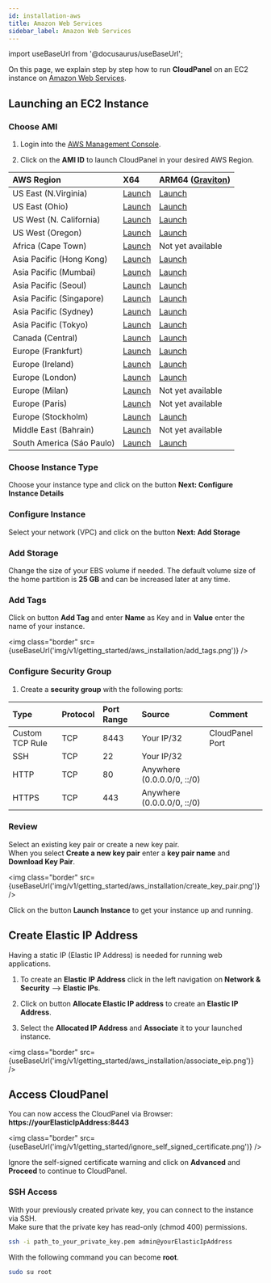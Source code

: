 ```yaml
---
id: installation-aws
title: Amazon Web Services
sidebar_label: Amazon Web Services
---
```


import useBaseUrl from '@docusaurus/useBaseUrl';

On this page, we explain step by step how to run **CloudPanel** on an EC2 instance on [Amazon Web Services](https://aws.amazon.com/).

## Launching an EC2 Instance

### Choose AMI

1) Login into the [AWS Management Console](https://console.aws.amazon.com/ec2/). <br />

2) Click on the **AMI ID** to launch CloudPanel in your desired AWS Region.

| AWS Region | X64 | ARM64 ([Graviton](https://aws.amazon.com/ec2/graviton/)) |
| :---  | :--- | :--- |
| US East (N.Virginia)      | [Launch](https://ami-launcher.clp.io/?region=us-east-1&arch=x86_64&version=1.0.6) | [Launch](https://ami-launcher.clp.io/?region=us-east-1&arch=arm64&version=1.0.6) |
| US East (Ohio)            | [Launch](https://ami-launcher.clp.io/?region=us-east-2&arch=x86_64&version=1.0.6) | [Launch](https://ami-launcher.clp.io/?region=us-east-2&arch=arm64&version=1.0.6) |
| US West (N. California)   | [Launch](https://ami-launcher.clp.io/?region=us-west-1&arch=x86_64&version=1.0.6) | [Launch](https://ami-launcher.clp.io/?region=us-west-1&arch=arm64&version=1.0.6) |
| US West (Oregon)          | [Launch](https://ami-launcher.clp.io/?region=us-west-2&arch=x86_64&version=1.0.6) | [Launch](https://ami-launcher.clp.io/?region=us-west-2&arch=arm64&version=1.0.6) |
| Africa (Cape Town)        | [Launch](https://ami-launcher.clp.io/?region=af-south-1&arch=x86_64&version=1.0.6) | Not yet available |
| Asia Pacific (Hong Kong)  | [Launch](https://ami-launcher.clp.io/?region=ap-east-1&arch=x86_64&version=1.0.6) | [Launch](https://ami-launcher.clp.io/?region=ap-east-1&arch=arm64&version=1.0.6) |
| Asia Pacific (Mumbai)     | [Launch](https://ami-launcher.clp.io/?region=ap-south-1&arch=x86_64&version=1.0.6) | [Launch](https://ami-launcher.clp.io/?region=ap-south-1&arch=arm64&version=1.0.6) |
| Asia Pacific (Seoul)      | [Launch](https://ami-launcher.clp.io/?region=ap-northeast-1&arch=x86_64&version=1.0.6) | [Launch](https://ami-launcher.clp.io/?region=ap-northeast-1&arch=arm64&version=1.0.6) |
| Asia Pacific (Singapore)  | [Launch](https://ami-launcher.clp.io/?region=ap-southeast-1&arch=x86_64&version=1.0.6) | [Launch](https://ami-launcher.clp.io/?region=ap-southeast-1&arch=arm64&version=1.0.6) |
| Asia Pacific (Sydney)     | [Launch](https://ami-launcher.clp.io/?region=ap-southeast-2&arch=x86_64&version=1.0.6) | [Launch](https://ami-launcher.clp.io/?region=ap-southeast-2&arch=arm64&version=1.0.6) |
| Asia Pacific (Tokyo)      | [Launch](https://ami-launcher.clp.io/?region=ap-northeast-1&arch=x86_64&version=1.0.6) | [Launch](https://ami-launcher.clp.io/?region=ap-northeast-1&arch=arm64&version=1.0.6) |
| Canada (Central)          | [Launch](https://ami-launcher.clp.io/?region=ca-central-1&arch=x86_64&version=1.0.6) | [Launch](https://ami-launcher.clp.io/?region=ca-central-1&arch=arm64&version=1.0.6) |
| Europe (Frankfurt)        | [Launch](https://ami-launcher.clp.io/?region=eu-central-1&arch=x86_64&version=1.0.6) | [Launch](https://ami-launcher.clp.io/?region=eu-central-1&arch=arm64&version=1.0.6) |
| Europe (Ireland)          | [Launch](https://ami-launcher.clp.io/?region=eu-west-1&arch=x86_64&version=1.0.6) | [Launch](https://ami-launcher.clp.io/?region=eu-west-1&arch=arm64&version=1.0.6) |
| Europe (London)           | [Launch](https://ami-launcher.clp.io/?region=eu-west-2&arch=x86_64&version=1.0.6) | [Launch](https://ami-launcher.clp.io/?region=eu-west-2&arch=arm64&version=1.0.6) |
| Europe (Milan)            | [Launch](https://ami-launcher.clp.io/?region=eu-south-1&arch=x86_64&version=1.0.6) | Not yet available |
| Europe (Paris)            | [Launch](https://ami-launcher.clp.io/?region=eu-west-3&arch=x86_64&version=1.0.6) | Not yet available |
| Europe (Stockholm)        | [Launch](https://ami-launcher.clp.io/?region=eu-north-1&arch=x86_64&version=1.0.6) | [Launch](https://ami-launcher.clp.io/?region=eu-north-1&arch=arm64&version=1.0.6) |
| Middle East (Bahrain)     | [Launch](https://ami-launcher.clp.io/?region=me-south-1&arch=x86_64&version=1.0.6) | Not yet available |
| South America (Sáo Paulo) | [Launch](https://ami-launcher.clp.io/?region=sa-east-1&arch=x86_64&version=1.0.6) | [Launch](https://ami-launcher.clp.io/?region=sa-east-1&arch=arm64&version=1.0.6) |

### Choose Instance Type

Choose your instance type and click on the button **Next: Configure Instance Details** 

### Configure Instance

Select your network (VPC) and click on the button **Next: Add Storage**

### Add Storage

Change the size of your EBS volume if needed. The default volume size of the home partition is **25 GB** and can be increased later at any time.

### Add Tags

Click on button **Add Tag** and enter **Name** as Key and in **Value** enter the name of your instance.

<img class="border" src={useBaseUrl('img/v1/getting_started/aws_installation/add_tags.png')} />

### Configure Security Group

1) Create a **security group** with the following ports:

| Type | Protocol | Port Range  | Source  | Comment         |
| :--- | :---     | :---        |  :---   | :---            |
| Custom TCP Rule | TCP | 8443 | Your IP/32 | CloudPanel Port  |
| SSH             | TCP | 22   | Your IP/32 |                  |
| HTTP            | TCP | 80   | Anywhere (0.0.0.0/0, ::/0) ||
| HTTPS           | TCP | 443  | Anywhere (0.0.0.0/0, ::/0) ||

### Review

Select an existing key pair or create a new key pair. <br />
When you select **Create a new key pair** enter a **key pair name** and **Download Key Pair**.

<img class="border" src={useBaseUrl('img/v1/getting_started/aws_installation/create_key_pair.png')} />

Click on the button **Launch Instance** to get your instance up and running.

## Create Elastic IP Address

Having a static IP (Elastic IP Address) is needed for running web applications. <br />

1) To create an **Elastic IP Address** click in the left navigation on **Network & Security** --> **Elastic IPs**.

2) Click on button **Allocate Elastic IP address** to create an **Elastic IP Address**.

3) Select the **Allocated IP Address** and **Associate** it to your launched instance.

<img class="border" src={useBaseUrl('img/v1/getting_started/aws_installation/associate_eip.png')} />

## Access CloudPanel

You can now access the CloudPanel via Browser: **https://yourElasticIpAddress:8443**

<img class="border" src={useBaseUrl('img/v1/getting_started/ignore_self_signed_certificate.png')} />

Ignore the self-signed certificate warning and click on **Advanced** and **Proceed** to continue to CloudPanel.

### SSH Access

With your previously created private key, you can connect to the instance via SSH. <br />
Make sure that the private key has read-only (chmod 400) permissions.

```bash
ssh -i path_to_your_private_key.pem admin@yourElasticIpAddress
```

With the following command you can become **root**.

```bash
sudo su root
```